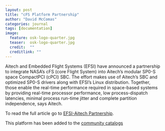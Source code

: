 ```yaml
---
layout: post
title: "cFS Platform Partnership"
author: "David McComas"
categories: journal
tags: [documentation]
image:
  feature: osk-logo-quarter.jpg
  teaser:  osk-logo-quarter.jpg
  credit:  ""
  creditlink: ""
---
```

<div>

<p>Aitech and Embedded Flight Systems (EFSI) have announced a partnership to integrate NASA’s cFS (core Flight System) into Aitech’s modular SP0-S space CompactPCI (cPCI) SBC. The effort makes use of Aitech’s SBC and optimized SP0-S drivers along with EFSI’s Linux distribution. Together, those enable the real-time performance required in space-based systems by providing real-time processor performance, low process-dispatch latencies, minimal process run-time jitter and complete partition independence, says Aitech.</p>

<p>To read the full article go to <a href="http://linuxgizmos.com/firms-partner-to-integrate-nasa-cfs-on-space-ready-cpci-sbc/">EFSI-Aitech Partnership</a>.</p>

<p>This platform has been added to the <a href="https://opensatkit.github.io/menu/community.html">community catalogs</a></p>

</div>


